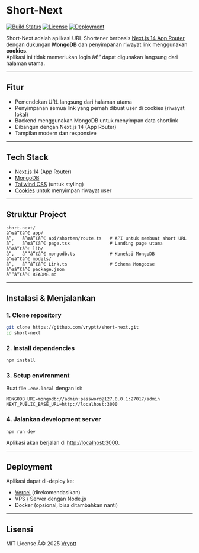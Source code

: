 # Short-Next

[![Build Status](https://img.shields.io/github/actions/workflow/status/vryptt/short-next/ci.yml?branch=main)](https://github.com/vryptt/short-next/actions)
[![License](https://img.shields.io/github/license/vryptt/short-next)](LICENSE)
[![Deployment](https://img.shields.io/badge/deploy-vercel-brightgreen)](https://vercel.com/)

Short-Next adalah aplikasi URL Shortener berbasis [Next.js 14 App Router](https://nextjs.org/docs/app/building-your-application/routing) dengan dukungan **MongoDB** dan penyimpanan riwayat link menggunakan **cookies**.  
Aplikasi ini tidak memerlukan login â€” dapat digunakan langsung dari halaman utama.

---

## Fitur
- Pemendekan URL langsung dari halaman utama
- Penyimpanan semua link yang pernah dibuat user di cookies (riwayat lokal)
- Backend menggunakan MongoDB untuk menyimpan data shortlink
- Dibangun dengan Next.js 14 (App Router)
- Tampilan modern dan responsive

---

## Tech Stack
- [Next.js 14](https://nextjs.org/) (App Router)
- [MongoDB](https://www.mongodb.com/)
- [Tailwind CSS](https://tailwindcss.com/) (untuk styling)
- [Cookies](https://developer.mozilla.org/docs/Web/HTTP/Cookies) untuk menyimpan riwayat user

---

## Struktur Project
```
short-next/
â”œâ”€â”€ app/
â”‚   â”œâ”€â”€ api/shorten/route.ts   # API untuk membuat short URL
â”‚   â”œâ”€â”€ page.tsx               # Landing page utama
â”œâ”€â”€ lib/
â”‚   â””â”€â”€ mongodb.ts             # Koneksi MongoDB
â”œâ”€â”€ models/
â”‚   â””â”€â”€ Link.ts                # Schema Mongoose
â”œâ”€â”€ package.json
â””â”€â”€ README.md
```

---

## Instalasi & Menjalankan
### 1. Clone repository
```bash
git clone https://github.com/vryptt/short-next.git
cd short-next
```

### 2. Install dependencies
```bash
npm install
```

### 3. Setup environment
Buat file `.env.local` dengan isi:
```env
MONGODB_URI=mongodb://admin:password@127.0.0.1:27017/admin
NEXT_PUBLIC_BASE_URL=http://localhost:3000
```

### 4. Jalankan development server
```bash
npm run dev
```
Aplikasi akan berjalan di [http://localhost:3000](http://localhost:3000).

---

## Deployment
Aplikasi dapat di-deploy ke:
- [Vercel](https://vercel.com/) (direkomendasikan)
- VPS / Server dengan Node.js
- Docker (opsional, bisa ditambahkan nanti)

---

## Lisensi
MIT License Â© 2025 [Vryptt](https://github.com/vryptt)
